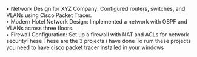 •	Network Design for XYZ Company: Configured routers, switches, and VLANs using Cisco Packet Tracer.  
•	Modern Hotel Network Design: Implemented a network with OSPF and VLANs across three floors.  
•	Firewall Configuration: Set up a firewall with NAT and ACLs for network securityThese 
These are the 3 projects i have done
To rum these projects you need to have cisco packet tracer installed in your windows
